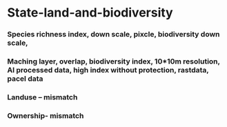 # State-land-and-biodiversity
### Species richness index, down scale, pixcle, biodiversity down scale,  
### Maching layer, overlap, biodiversity index, 10*10m resolution, AI processed data, high index without protection, rastdata, pacel data 
### Landuse – mismatch 
### Ownership- mismatch 
